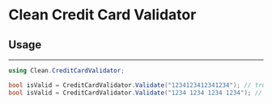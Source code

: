 # Clean Credit Card Validator

## Usage
---
```c#
using Clean.CreditCardValidator;

bool isValid = CreditCardValidator.Validate("1234123412341234"); // true
bool isValid = CreditCardValidator.Validate("1234 1234 1234 1234"); // true
```
